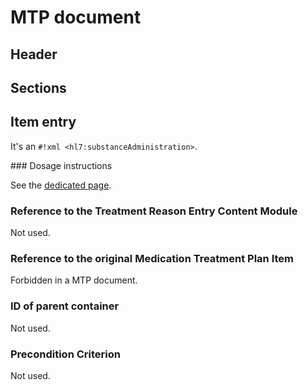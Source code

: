 # MTP document

## Header

## Sections

## Item entry

It's an `#!xml <hl7:substanceAdministration>`.

### Dosage instructions

See the [dedicated page](cdachemed/dosage.md).

### Reference to the Treatment Reason Entry Content Module

Not used.

### Reference to the original Medication Treatment Plan Item

Forbidden in a MTP document.

### ID of parent container

Not used.

### Precondition Criterion

Not used.


